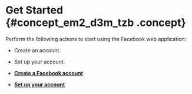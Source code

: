 # Get Started {#concept_em2_d3m_tzb .concept}

Perform the following actions to start using the Facebook web application:

-   Create an account.
-   Set up your account.

-   **[Create a Facebook account](Create_a_Facebook_account.md)**  

-   **[Set up your account](setup_account.md)**  


